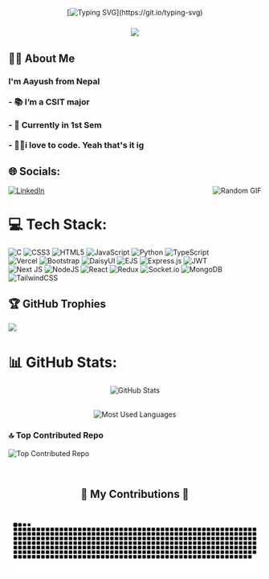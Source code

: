 
  


<div align="center">
  
[![Typing SVG](https://readme-typing-svg.demolab.com?font=poppins&weight=600&size=30&letterSpacing=&duration=3989&pause=1000&color=3CF700&width=451&height=59&lines=%24+Hello%2C+World!)](https://git.io/typing-svg)
</div>

###

<div align="center">
    <img src="https://visitor-badge.laobi.icu/badge?page_id=Aayushgrg333.Aayushgrg333&"  />
  </div>

  
  <h2 align="left">👩‍💻  About Me</h2>
  
  ###
  
  <h3 align="left">I'm Aayush from Nepal<br><br>- 📚 I’m a CSIT major</br><br>- 📙 Currently in 1st Sem</br><br>- 👩‍💻i love to code. Yeah that's it ig<br></h3>
  
  ###



  ## 🌐 Socials:
<a href="https://www.linkedin.com/in/aayush-gurung-17994127a?utm_source=share&utm_campaign=share_via&utm_content=profile&utm_medium=android_app" target="_blank">
    <img src="https://img.shields.io/badge/LinkedIn-%230077B5.svg?logo=linkedin&logoColor=white" alt="LinkedIn">
</a>
<span>
  <img align="right" src="https://media1.giphy.com/media/v1.Y2lkPTc5MGI3NjExdG5rbWJ5cmFpcnh0anA5ZzdoenNnMGlyNm0wOWhqajY1dmcyNGdlZSZlcD12MV9pbnRlcm5hbF9naWZfYnlfaWQmY3Q9Zw/vTr3WiTdqpL6GOT5mF/giphy.gif" alt="Random GIF" height="150" />
</span>



# 💻 Tech Stack:
![C](https://img.shields.io/badge/c-%2300599C.svg?style=for-the-badge&logo=c&logoColor=white) ![CSS3](https://img.shields.io/badge/css3-%231572B6.svg?style=for-the-badge&logo=css3&logoColor=white) ![HTML5](https://img.shields.io/badge/html5-%23E34F26.svg?style=for-the-badge&logo=html5&logoColor=white) ![JavaScript](https://img.shields.io/badge/javascript-%23323330.svg?style=for-the-badge&logo=javascript&logoColor=%23F7DF1E) ![Python](https://img.shields.io/badge/python-3670A0?style=for-the-badge&logo=python&logoColor=ffdd54) ![TypeScript](https://img.shields.io/badge/typescript-%23007ACC.svg?style=for-the-badge&logo=typescript&logoColor=white) ![Vercel](https://img.shields.io/badge/vercel-%23000000.svg?style=for-the-badge&logo=vercel&logoColor=white) ![Bootstrap](https://img.shields.io/badge/bootstrap-%238511FA.svg?style=for-the-badge&logo=bootstrap&logoColor=white) ![DaisyUI](https://img.shields.io/badge/daisyui-5A0EF8?style=for-the-badge&logo=daisyui&logoColor=white) ![EJS](https://img.shields.io/badge/ejs-%23B4CA65.svg?style=for-the-badge&logo=ejs&logoColor=black) ![Express.js](https://img.shields.io/badge/express.js-%23404d59.svg?style=for-the-badge&logo=express&logoColor=%2361DAFB) ![JWT](https://img.shields.io/badge/JWT-black?style=for-the-badge&logo=JSON%20web%20tokens) ![Next JS](https://img.shields.io/badge/Next-black?style=for-the-badge&logo=next.js&logoColor=white) ![NodeJS](https://img.shields.io/badge/node.js-6DA55F?style=for-the-badge&logo=node.js&logoColor=white) ![React](https://img.shields.io/badge/react-%2320232a.svg?style=for-the-badge&logo=react&logoColor=%2361DAFB) ![Redux](https://img.shields.io/badge/redux-%23593d88.svg?style=for-the-badge&logo=redux&logoColor=white) ![Socket.io](https://img.shields.io/badge/Socket.io-black?style=for-the-badge&logo=socket.io&badgeColor=010101) ![MongoDB](https://img.shields.io/badge/MongoDB-%234ea94b.svg?style=for-the-badge&logo=mongodb&logoColor=white)![TailwindCSS](https://img.shields.io/badge/tailwindcss-%2338B2AC.svg?style=for-the-badge&logo=tailwind-css&logoColor=white)


## 🏆 GitHub Trophies
![](https://github-profile-trophy.vercel.app/?username=AayushGrg333&theme=radical&no-frame=false&no-bg=true&margin-w=4)


# 📊 GitHub Stats:
<div align="center">

  <img src="https://github-readme-stats.vercel.app/api?username=Aayushgrg333&theme=dark&hide_border=false&include_all_commits=false&count_private=false" alt="GitHub Stats" width="450"/><br/><br/>
  
  <img src="https://github-readme-stats.vercel.app/api/top-langs/?username=AayushGrg333&theme=dark&hide_border=false&include_all_commits=true&count_private=false&layout=compact&title_color=FF5555&icon_color=FF5555&text_color=FFFFFF&bg_color=151515" alt="Most Used Languages" width="400"/>
</div>

### 🔝 Top Contributed Repo


  <img align="center" src="https://github-contributor-stats.vercel.app/api?username=AayushGrg333&limit=5&theme=dark&combine_all_yearly_contributions=true" alt="Top Contributed Repo" />

&nbsp;&nbsp;&nbsp;&nbsp;&nbsp;&nbsp;&nbsp;&nbsp;&nbsp;





<div align="center">
  <h2>🐍 My Contributions 🐍</h2>
  <br>
  <img alt="snake eating my contributions" src="https://raw.githubusercontent.com/salesp07/salesp07/output/github-contribution-grid-snake.svg" />
  
  <br/><br/><br/>
</div>

  
